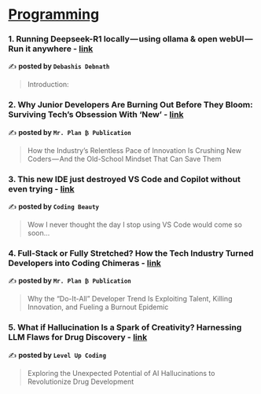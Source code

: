 
<h1><a href=https://medium.com/tag/programming/recommended target="_blank" rel="noopener noreferrer">Programming</a></h1>
<h3>1. Running Deepseek-R1 locally — using ollama & open webUI — Run it anywhere - <a href="https://medium.com/@debashishrambhola/running-deepseek-r1-locally-using-ollama-open-webui-run-it-anywhere-d13c258c94de" target="_blank" rel="noopener noreferrer">link</a></h3>

✍️ **posted by `Debashis Debnath`**

<blockquote>Introduction:</blockquote>

<h3>2. Why Junior Developers Are Burning Out Before They Bloom: Surviving Tech’s Obsession With ‘New’ - <a href="https://medium.com/mr-plan-publication/why-junior-developers-are-burning-out-before-they-bloom-surviving-techs-obsession-with-new-771b52e0f646" target="_blank" rel="noopener noreferrer">link</a></h3>

✍️ **posted by `Mr. Plan ₿ Publication`**

<blockquote>How the Industry’s Relentless Pace of Innovation Is Crushing New Coders — And the Old-School Mindset That Can Save Them</blockquote>

<h3>3. This new IDE just destroyed VS Code and Copilot without even trying - <a href="https://medium.com/coding-beauty/windsurf-ide-0678288ce0a4" target="_blank" rel="noopener noreferrer">link</a></h3>

✍️ **posted by `Coding Beauty`**

<blockquote>Wow I never thought the day I stop using VS Code would come so soon…</blockquote>

<h3>4. Full-Stack or Fully Stretched? How the Tech Industry Turned Developers into Coding Chimeras - <a href="https://medium.com/mr-plan-publication/full-stack-or-fully-stretched-how-the-tech-industry-turned-developers-into-coding-chimeras-8cb693084ca5" target="_blank" rel="noopener noreferrer">link</a></h3>

✍️ **posted by `Mr. Plan ₿ Publication`**

<blockquote>Why the “Do-It-All” Developer Trend Is Exploiting Talent, Killing Innovation, and Fueling a Burnout Epidemic</blockquote>

<h3>5. What if Hallucination Is a Spark of Creativity? Harnessing LLM Flaws for Drug Discovery - <a href="https://medium.com/gitconnected/what-if-hallucination-is-a-spark-of-creativity-harnessing-llm-flaws-for-drug-discovery-eb98be47b2ee" target="_blank" rel="noopener noreferrer">link</a></h3>

✍️ **posted by `Level Up Coding`**

<blockquote>Exploring the Unexpected Potential of AI Hallucinations to Revolutionize Drug Development</blockquote>

